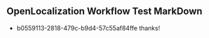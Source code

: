 ## OpenLocalization Workflow Test MarkDown
* b0559113-2818-479c-b9d4-57c55af84ffe 
thanks!<!--HONumber=Mar16_HO2-->

